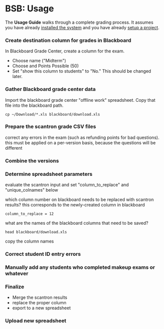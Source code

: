 # BSB: Usage

The **Usage Guide** walks through a complete grading process.  It assumes you have already [installed the system]() and you have already [setup a project]().

### Create destination column for grades in Blackboard

In Blackboard Grade Center, create a column for the exam.

- Choose name ("Midterm")
- Choose and Points Possible (50)
- Set "show this column to students" to "No."  This should be changed later.

### Gather Blackboard grade center data

Import the blackboard grade center "offline work" spreadsheet. Copy that file into the blackboard path.

    cp ~/Download/*.xls blackboard/download.xls

### Prepare the scantron grade CSV files

correct any errors in the exam (such as refunding points for bad questions). this must be applied on a per-version basis, because the questions will be different

### Combine the versions

### Determine spreadsheet parameters

evaluate the scantron input and set "column_to_replace" and "unique_colnames" below

which column number on blackboard needs to be replaced with scantron results? this corresponds to the newly-created column in blackboard

    column_to_replace = 12

what are the names of the blackboard columns that need to be saved?

    head blackboard/download.xls

copy the column names

### Correct student ID entry errors

### Manually add any students who completed makeup exams or whatever

### Finalize

- Merge the scantron results
- replace the proper column
- export to a new spreadsheet

### Upload new spreadsheet


